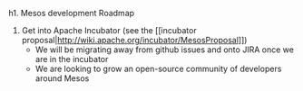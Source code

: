 h1. Mesos development Roadmap

1. Get into Apache Incubator (see the [[incubator proposal|http://wiki.apache.org/incubator/MesosProposal]])
    * We will be migrating away from github issues and onto JIRA once we are in the incubator
    * We are looking to grow an open-source community of developers around Mesos